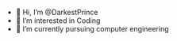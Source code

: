 - 👋 Hi, I’m @DarkestPrince
- 👀 I’m interested in Coding
- 🌱 I’m currently pursuing computer engineering 

